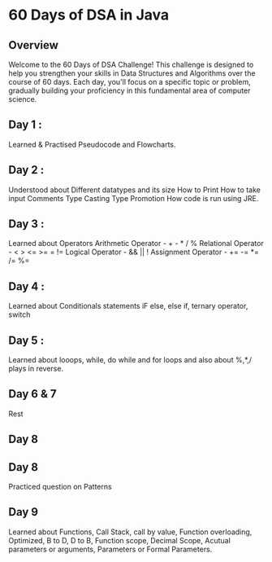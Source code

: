 # 60 Days of DSA in Java

## Overview
  Welcome to the 60 Days of DSA Challenge! This challenge is designed to help you strengthen your skills in Data Structures and Algorithms over the course of 60 days. Each day, you'll focus on a specific topic or problem, gradually building your proficiency in this fundamental area of computer science.

## Day 1 :
  Learned & Practised Pseudocode and Flowcharts.

## Day 2 :
  Understood about Different datatypes and its size
  How to Print
  How to take input
  Comments
  Type Casting
  Type Promotion
  How code is run using JRE.

## Day 3 :
  Learned about Operators
    Arithmetic Operator - + - * / %
    Relational Operator  -  < > <= >= = !=
    Logical Operator - && || !
    Assignment Operator - += -= *= /= %=

## Day 4 :
  Learned about Conditionals statements
    iF else, else if, ternary operator, switch

## Day 5 :
  Learned about looops, while, do while and for loops and also about %,*,/ plays in reverse.

## Day 6 & 7 
  Rest

## Day 8

## Day 8 
  Practiced question on Patterns
  
## Day 9
  Learned about Functions, Call Stack, call by value, Function overloading, Optimized, B to D, D to B, Function scope, Decimal Scope, Acutual parameters or arguments, Parameters or Formal Parameters.

